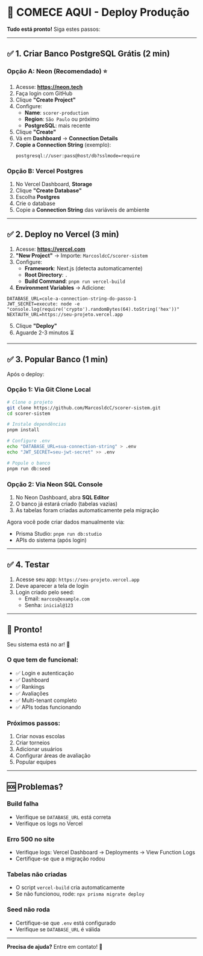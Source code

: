 # 🚀 COMECE AQUI - Deploy Produção

**Tudo está pronto!** Siga estes passos:

---

## ✅ 1. Criar Banco PostgreSQL Grátis (2 min)

### Opção A: Neon (Recomendado) ⭐

1. Acesse: **https://neon.tech**
2. Faça login com GitHub
3. Clique **"Create Project"**
4. Configure:
   - **Name**: `scorer-production`
   - **Region**: `São Paulo` ou próximo
   - **PostgreSQL**: mais recente
5. Clique **"Create"**
6. Vá em **Dashboard** → **Connection Details**
7. **Copie a Connection String** (exemplo):
   ```
   postgresql://user:pass@host/db?sslmode=require
   ```

### Opção B: Vercel Postgres

1. No Vercel Dashboard, **Storage**
2. Clique **"Create Database"**
3. Escolha **Postgres**
4. Crie o database
5. Copie a **Connection String** das variáveis de ambiente

---

## ✅ 2. Deploy no Vercel (3 min)

1. Acesse: **https://vercel.com**
2. **"New Project"** → Importe: `MarcosldcC/scorer-sistem`
3. Configure:
   - **Framework**: Next.js (detecta automaticamente)
   - **Root Directory**: `.`
   - **Build Command**: `pnpm run vercel-build`
4. **Environment Variables** → Adicione:

```env
DATABASE_URL=cole-a-connection-string-do-passo-1
JWT_SECRET=execute: node -e "console.log(require('crypto').randomBytes(64).toString('hex'))"
NEXTAUTH_URL=https://seu-projeto.vercel.app
```

5. Clique **"Deploy"**
6. Aguarde 2-3 minutos ⏳

---

## ✅ 3. Popular Banco (1 min)

Após o deploy:

### Opção 1: Via Git Clone Local

```bash
# Clone o projeto
git clone https://github.com/MarcosldcC/scorer-sistem.git
cd scorer-sistem

# Instale dependências
pnpm install

# Configure .env
echo "DATABASE_URL=sua-connection-string" > .env
echo "JWT_SECRET=seu-jwt-secret" >> .env

# Popule o banco
pnpm run db:seed
```

### Opção 2: Via Neon SQL Console

1. No Neon Dashboard, abra **SQL Editor**
2. O banco já estará criado (tabelas vazias)
3. As tabelas foram criadas automaticamente pela migração

Agora você pode criar dados manualmente via:
- Prisma Studio: `pnpm run db:studio`
- APIs do sistema (após login)

---

## ✅ 4. Testar

1. Acesse seu app: `https://seu-projeto.vercel.app`
2. Deve aparecer a tela de login
3. Login criado pelo seed:
   - Email: `marcos@example.com`
   - Senha: `inicial@123`

---

## 🎯 Pronto!

Seu sistema está no ar! 🎉

### O que tem de funcional:
- ✅ Login e autenticação
- ✅ Dashboard
- ✅ Rankings
- ✅ Avaliações
- ✅ Multi-tenant completo
- ✅ APIs todas funcionando

### Próximos passos:
1. Criar novas escolas
2. Criar torneios
3. Adicionar usuários
4. Configurar áreas de avaliação
5. Popular equipes

---

## 🆘 Problemas?

### Build falha
- Verifique se `DATABASE_URL` está correta
- Verifique os logs no Vercel

### Erro 500 no site
- Verifique logs: Vercel Dashboard → Deployments → View Function Logs
- Certifique-se que a migração rodou

### Tabelas não criadas
- O script `vercel-build` cria automaticamente
- Se não funcionou, rode: `npx prisma migrate deploy`

### Seed não roda
- Certifique-se que `.env` está configurado
- Verifique se `DATABASE_URL` é válida

---

**Precisa de ajuda?** Entre em contato! 📧

